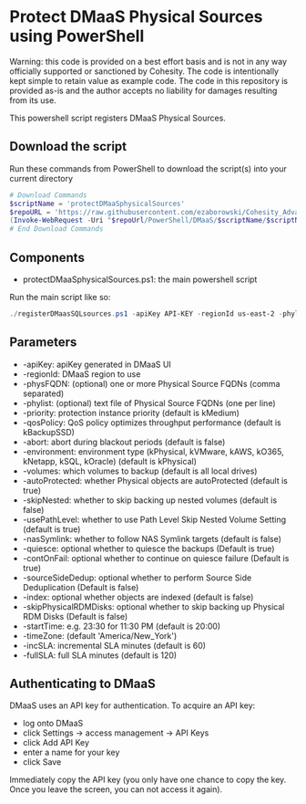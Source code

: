 # Protect DMaaS Physical Sources using PowerShell

Warning: this code is provided on a best effort basis and is not in any way officially supported or sanctioned by Cohesity. The code is intentionally kept simple to retain value as example code. The code in this repository is provided as-is and the author accepts no liability for damages resulting from its use.

This powershell script registers DMaaS Physical Sources.

## Download the script

Run these commands from PowerShell to download the script(s) into your current directory

```powershell
# Download Commands
$scriptName = 'protectDMaaSphysicalSources'
$repoURL = 'https://raw.githubusercontent.com/ezaborowski/Cohesity_Advanced_Services/main'
(Invoke-WebRequest -Uri "$repoUrl/PowerShell/DMaaS/$scriptName/$scriptName.ps1").content | Out-File "$scriptName.ps1"; (Get-Content "$scriptName.ps1") | Set-Content "$scriptName.ps1"
# End Download Commands
```

## Components

* protectDMaaSphysicalSources.ps1: the main powershell script

Run the main script like so:

```powershell
./registerDMaasSQLsources.ps1 -apiKey API-KEY -regionId us-east-2 -phylist ./physList.txt -quiesce $false
```

## Parameters

* -apiKey: apiKey generated in DMaaS UI
* -regionId: DMaaS region to use
* -physFQDN: (optional) one or more Physical Source FQDNs (comma separated)
* -phylist: (optional) text file of Physical Source FQDNs (one per line)
* -priority: protection instance priority (default is kMedium)
* -qosPolicy: QoS policy optimizes throughput performance (default is kBackupSSD)
* -abort: abort during blackout periods (default is false)
* -environment: environment type (kPhysical, kVMware, kAWS, kO365, kNetapp, kSQL, kOracle) (default is kPhysical)
* -volumes: which volumes to backup (default is all local drives)
* -autoProtected: whether Physical objects are autoProtected (default is true)
* -skipNested: whether to skip backing up nested volumes (default is false)
* -usePathLevel: whether to use Path Level Skip Nested Volume Setting (default is true)
* -nasSymlink: whether to follow NAS Symlink targets (default is false)
* -quiesce: optional whether to quiesce the backups (Default is true)
* -contOnFail: optional whether to continue on quiesce failure (Default is true)
* -sourceSideDedup: optional whether to perform Source Side Deduplication (Default is false)
* -index: optional whether objects are indexed (default is false)
* -skipPhysicalRDMDisks: optional whether to skip backing up Physical RDM Disks (Default is false)
* -startTime: e.g. 23:30 for 11:30 PM (default is 20:00)
* -timeZone: (default 'America/New_York')
* -incSLA: incremental SLA minutes (default is 60)
* -fullSLA: full SLA minutes (default is 120)


## Authenticating to DMaaS

DMaaS uses an API key for authentication. To acquire an API key:

* log onto DMaaS
* click Settings -> access management -> API Keys
* click Add API Key
* enter a name for your key
* click Save

Immediately copy the API key (you only have one chance to copy the key. Once you leave the screen, you can not access it again).
